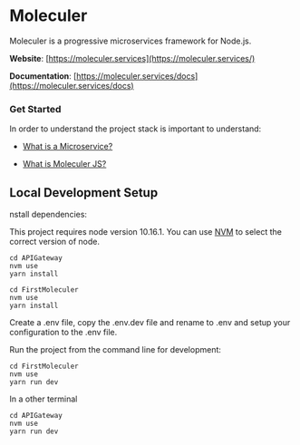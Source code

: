 # Moleculer 

Moleculer is a progressive microservices framework for Node.js.

**Website**:  [https://moleculer.services](https://moleculer.services/)

**Documentation**:  [https://moleculer.services/docs](https://moleculer.services/docs)

### Get Started

In order to understand the project stack is important to understand:

- [What is a Microservice?](https://microservices.io/)

- [What is Moleculer JS?](https://moleculer.services/docs)

## Local Development Setup

nstall dependencies:

This project requires node version 10.16.1. You can use  [NVM](https://github.com/creationix/nvm)  to select the correct version of node.

```
cd APIGateway
nvm use
yarn install
```
```
cd FirstMoleculer
nvm use
yarn install
```

Create a .env file, copy the .env.dev file and rename to .env and setup your configuration to the .env file.

Run the project from the command line for development:

```
cd FirstMoleculer
nvm use
yarn run dev
```

In a other terminal

```
cd APIGateway
nvm use
yarn run dev
```